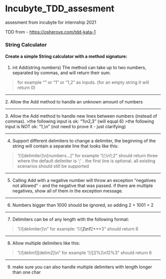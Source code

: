 # Incubyte_TDD_assesment
assesment from incubyte for internship 2021

TDD from - https://osherove.com/tdd-kata-1 

### String Calculator

#### Create a simple String calculator with a method signature:

1. int Add(string numbers)
The method can take up to two numbers, separated by commas, and will return their sum. 
>for example “” or “1” or “1,2” as inputs.
>(for an empty string it will return 0) 

<hr>
2. Allow the Add method to handle an unknown amount of numbers
<hr>
3. Allow the Add method to handle new lines between numbers (instead of commas).
>the following input is ok: “1\n2,3” (will equal 6)
>the following input is NOT ok: “1,\n” (not need to prove it - just clarifying)
<hr>

4. Support different delimiters
to change a delimiter, the beginning of the string will contain a separate line that looks like this: 
>“//[delimiter]\n[numbers…]” for example “//;\n1;2” should return three where the default delimiter is ‘;’ .
>the first line is optional. all existing scenarios should still be supported
<hr>

5. Calling Add with a negative number will throw an exception “negatives not allowed” - and the negative that was passed. 
if there are multiple negatives, show all of them in the exception message.
<hr>

6. Numbers bigger than 1000 should be ignored, so adding 2 + 1001 = 2
<hr>

7. Delimiters can be of any length with the following format: 
> “//[delimiter]\n” for example: “//[***]\n1***2***3” should return 6
<hr>

8. Allow multiple delimiters like this: 
>“//[delim1][delim2]\n” for example “//[*][%]\n1*2%3” should return 6
<hr>

9. make sure you can also handle multiple delimiters with length longer than one char
